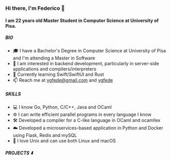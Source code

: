 ### Hi there, I'm Federico 👋

#### I am 22 years old Master Student in Computer Science at University of Pisa.

##### BIO
- 🎓 I have a Bachelor's Degree in Computer Science at University of Pisa and I'm attending a Master in Software
- 🧐 I am interested in backend development, particularly in server-side applications and compilers/interpreters
- 🌱 Currently learning Swift/SwiftUI and Rust
- 📫 Reach me at [vgfede@gmail.com](mailto:vgfede@gmail.com) and [vgfede](twitter.com/vgfede)

##### SKILLS
- 💻 I know Go, Python, C/C++, Java and OCaml
- ⚙ I can write efficient parallel programs in every language I know
- 🛠 Developed a compiler for a C-like language in OCaml and ocamllex
- ☁️ Developed a microservices-based application in Python and Docker using Flask, Redis and mySQL
- 💾 I love Unix and can use both Linux and macOS

##### PROJECTS ⬇️

<!-- 
<details>
<summary>Statistics</summary>

<!-- ![Metrics](https://metrics.lecoq.io/0xfederama?template=classic&languages=1&languages.colors=github&languages.threshold=0%25&config.timezone=Europe%2FRome) -->

<!-- [![Top Langs](https://github-readme-stats.vercel.app/api/top-langs/?username=0xfederama&layout=compact)](https://github.com/0xfederama)-->

<!-- <img align="right" alt="Stats" src="https://github-readme-stats.vercel.app/api?username=0xfederama&show_icons=true&title_color=fff&icon_color=79ff97&text_color=9f9f9f&bg_color=151515" /> -->

</details>

<!-- ### Languages and Tools:

Languages:
<span>
<img style="margin: 10px" src="https://profilinator.rishav.dev/skills-assets/go-original.svg" alt="Go" height="25"></img>
<img style="margin: 10px" src="https://profilinator.rishav.dev/skills-assets/python-original.svg" alt="Python" height="25"></img>
<img style="margin: 10px" src="https://profilinator.rishav.dev/skills-assets/java-original-wordmark.svg" alt="Java" height="25"></img>
<img style="margin: 10px" src="https://profilinator.rishav.dev/skills-assets/c-original.svg" alt="C" height="25"></img>
<img style="margin: 10px" src="https://profilinator.rishav.dev/skills-assets/cplusplus-original.svg" alt="C++" height="25"></img>
<img style="margin: 10px" src="https://camo.githubusercontent.com/471c6ba43f0f163be29c1b5ae7ba46b4849cc2f075bc0a73b901af14b4524624/68747470733a2f2f646576656c6f7065722e6170706c652e636f6d2f6173736574732f656c656d656e74732f69636f6e732f737769667475692f737769667475692d39367839365f32782e706e67" alt="SwiftUI" height="25" />
<img style="margin: 10px" src="https://github.com/ocaml/ocaml-logo/raw/master/Colour/PNG/colour-icon.png" alt="OCaml" height="25" />
<img style="margin: 10px" src="https://profilinator.rishav.dev/skills-assets/gnu_bash-icon.svg" alt="Bash" height="25" />  
</span>

Frameworks & others:
<span>
  <img style="margin: 10px" src="https://raw.githubusercontent.com/libp2p/libp2p/a13997787e57d40d6315b422afbe1ceb62f45511/logo/libp2p-logo.png" alt="libp2p" height="25" />
  <img style="margin: 10px" src="https://profilinator.rishav.dev/skills-assets/flask.png" alt="Flask" height="25" />
  <img style="margin: 10px" src="https://profilinator.rishav.dev/skills-assets/mysql-original-wordmark.svg" alt="MySQL" height="25" />
  <img style="margin: 10px" src="https://kicad-info.s3.dualstack.us-west-2.amazonaws.com/original/3X/b/9/b91c8ab3a3c1c8679127cf049b46fa919e9e0e5c.png" alt="hugo" height="25" />
</span>

Tools:
<span>
<img style="margin: 0 10px" src="https://profilinator.rishav.dev/skills-assets/docker-original-wordmark.svg" alt="Docker" height="25px" width="25px"></img>
<img style="margin: 0 10px" src="https://profilinator.rishav.dev/skills-assets/git-scm-icon.svg" alt="Git" height="25px" width="25px"></img>
<img style="margin: 0 10px" src="https://profilinator.rishav.dev/skills-assets/linux-original.svg" alt="Linux" height="25px" width="25px"></img>
<img style="margin: 0 10px" src="https://www.raspberrypi.org/app/uploads/2011/10/Raspi-PGB001.png" alt="RaspberryPi" height="25px" width="25px"></img>
</span> -->

